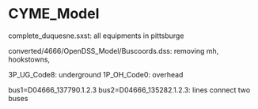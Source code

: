 # CYME_Model

complete_duquesne.sxst: all equipments in pittsburge

converted/4666/OpenDSS_Model/Buscoords.dss: removing mh, hookstowns, 

3P_UG_Code8: underground 1P_OH_Code0: overhead

bus1=D04666_137790.1.2.3 bus2=D04666_135282.1.2.3: lines connect two buses